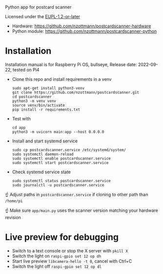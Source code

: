 Python app for postcard scanner

Licensed under the [EUPL-1.2-or-later](https://joinup.ec.europa.eu/collection/eupl/eupl-text-eupl-12)

- Hardware: https://github.com/nzottmann/postcardscanner-hardware
- Python module: https://github.com/nzottmann/postcardscanner-python

# Installation
Installation manual is for Raspberry Pi OS, bullseye, Release date: 2022-09-22, tested on Pi4
- Clone this repo and install requirements in a venv
    ```
    sudo apt-get install python3-venv
    git clone https://github.com/nzottmann/postcardscanner.git
    cd postcardscanner
    python3 -m venv venv
    source venv/bin/activate
    pip install -r requirements.txt
    ```
- Test with
    ```
    cd app
    python3 -m uvicorn main:app --host 0.0.0.0
    ```
- Install and start systemd service
    ```
    sudo cp postcardscanner.service /etc/systemd/system/
    sudo systemctl daemon-reload
    sudo systemctl enable postcardscanner.service
    sudo systemctl start postcardscanner.service
    ```
- Check systemd service state
    ```
    sudo systemctl status postcardscanner.service
    sudo journalctl -u postcardscanner.service
    ```

:point_up: Adjust paths in `postcardscanner.service` if cloning to other path than `/home/pi`

:point_up: Make sure `app/main.py` uses the scanner version matching your hardware revision

# Live preview for debugging
- Switch to a text console or stop the X server with `pkill X`
- Switch the light on `raspi-gpio set 12 op dh`
- Start live preview `libcamera-hello -t 0`, cancel with Ctrl+C
- Switch the light off `raspi-gpio set 12 op dl`
